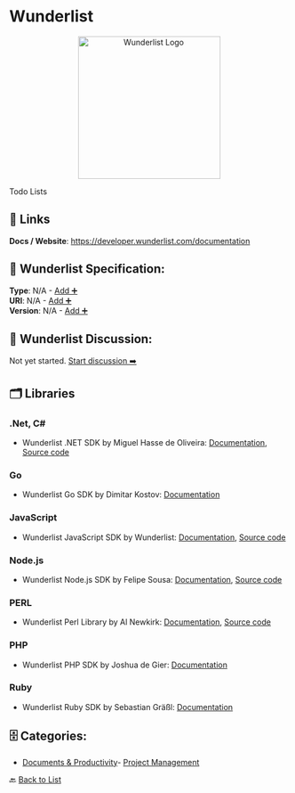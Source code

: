 # Wunderlist
<p align="center">
    <img width="256" src="https://raw.githubusercontent.com/apis-list/apis-list/main/apis/wunderlist/logo_256x256.png" alt="Wunderlist Logo"/>
</p>
Todo Lists

##  🔗 Links
**Docs / Website**: https://developer.wunderlist.com/documentation

## 🧬 Wunderlist Specification:
**Type**: N/A - [Add ➕](https://github.com/apis-list/apis-list/edit/main/apis.yaml#L22431)  
**URI**: N/A - [Add ➕](https://github.com/apis-list/apis-list/edit/main/apis.yaml#L22431)  
**Version**: N/A - [Add ➕](https://github.com/apis-list/apis-list/edit/main/apis.yaml#L22431)

## 💬 Wunderlist Discussion:
Not yet started. [Start discussion ➡️](https://github.com/apis-list/apis-list/discussions/new)

## 🗂️ Libraries
### .Net, C#
- Wunderlist .NET SDK by Miguel Hasse de Oliveira: [Documentation](https://www.nuget.org/packages/Hasseware.Wunderlist/), [Source code](https://github.com/miguelhasse/Net.Wunderlist)
### Go
- Wunderlist Go SDK by Dimitar Kostov: [Documentation](https://github.com/mytrile/wunderlist)
### JavaScript
- Wunderlist JavaScript SDK by Wunderlist: [Documentation](https://developer.wunderlist.com/documentation/tools/wunderlist.js), [Source code](https://github.com/wunderlist/wunderlist.js)
### Node.js
- Wunderlist Node.js SDK by Felipe Sousa: [Documentation](https://www.npmjs.com/package/wunderlist-api), [Source code](https://github.com/felipesousa/wunderlist-api)
### PERL
- Wunderlist Perl Library by Al Newkirk: [Documentation](https://metacpan.org/release/API-Wunderlist), [Source code](https://github.com/alnewkirk/API-Wunderlist)
### PHP
- Wunderlist PHP SDK by Joshua de Gier: [Documentation](https://github.com/PENDOnl/Wunderlist2-PHP-Wrapper)
### Ruby
- Wunderlist Ruby SDK by Sebastian Gräßl: [Documentation](https://github.com/bastilian/wunderlist-cli)


## 🗄️ Categories:
- [Documents & Productivity](https://github.com/apis-list/apis-list#documents--productivity-)- [Project Management](https://github.com/apis-list/apis-list#project-management-)

🔙  [Back to List](https://github.com/apis-list/apis-list)
